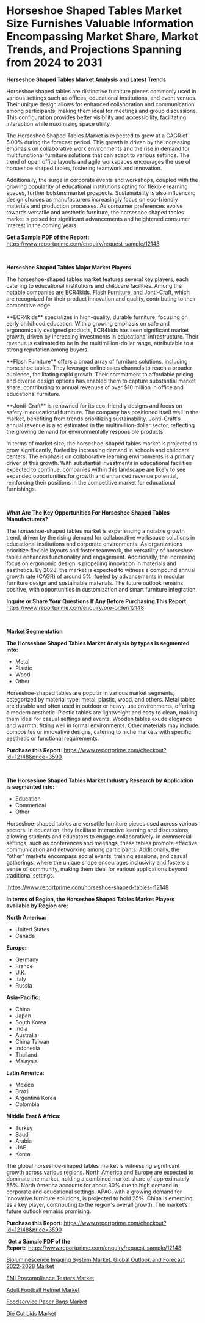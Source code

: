 <p><h1>Horseshoe Shaped Tables Market Size Furnishes Valuable Information Encompassing Market Share, Market Trends, and Projections Spanning from 2024 to 2031</h1></p><p><strong>Horseshoe Shaped Tables Market Analysis and Latest Trends</strong></p>
<p><p>Horseshoe shaped tables are distinctive furniture pieces commonly used in various settings such as offices, educational institutions, and event venues. Their unique design allows for enhanced collaboration and communication among participants, making them ideal for meetings and group discussions. This configuration provides better visibility and accessibility, facilitating interaction while maximizing space utility.</p><p>The Horseshoe Shaped Tables Market is expected to grow at a CAGR of 5.00% during the forecast period. This growth is driven by the increasing emphasis on collaborative work environments and the rise in demand for multifunctional furniture solutions that can adapt to various settings. The trend of open office layouts and agile workspaces encourages the use of horseshoe shaped tables, fostering teamwork and innovation.</p><p>Additionally, the surge in corporate events and workshops, coupled with the growing popularity of educational institutions opting for flexible learning spaces, further bolsters market prospects. Sustainability is also influencing design choices as manufacturers increasingly focus on eco-friendly materials and production processes. As consumer preferences evolve towards versatile and aesthetic furniture, the horseshoe shaped tables market is poised for significant advancements and heightened consumer interest in the coming years.</p></p>
<p><strong>Get a Sample PDF of the Report:&nbsp;</strong> <a href="https://www.reportprime.com/enquiry/request-sample/12148">https://www.reportprime.com/enquiry/request-sample/12148</a></p>
<p>&nbsp;</p>
<p><strong>Horseshoe Shaped Tables Major Market Players</strong></p>
<p><p>The horseshoe-shaped tables market features several key players, each catering to educational institutions and childcare facilities. Among the notable companies are ECR4kids, Flash Furniture, and Jonti-Craft, which are recognized for their product innovation and quality, contributing to their competitive edge.</p><p>**ECR4kids** specializes in high-quality, durable furniture, focusing on early childhood education. With a growing emphasis on safe and ergonomically designed products, ECR4kids has seen significant market growth, driven by increasing investments in educational infrastructure. Their revenue is estimated to be in the multimillion-dollar range, attributable to a strong reputation among buyers.</p><p>**Flash Furniture** offers a broad array of furniture solutions, including horseshoe tables. They leverage online sales channels to reach a broader audience, facilitating rapid growth. Their commitment to affordable pricing and diverse design options has enabled them to capture substantial market share, contributing to annual revenues of over $10 million in office and educational furniture.</p><p>**Jonti-Craft** is renowned for its eco-friendly designs and focus on safety in educational furniture. The company has positioned itself well in the market, benefiting from trends prioritizing sustainability. Jonti-Craft's annual revenue is also estimated in the multimillion-dollar sector, reflecting the growing demand for environmentally responsible products.</p><p>In terms of market size, the horseshoe-shaped tables market is projected to grow significantly, fueled by increasing demand in schools and childcare centers. The emphasis on collaborative learning environments is a primary driver of this growth. With substantial investments in educational facilities expected to continue, companies within this landscape are likely to see expanded opportunities for growth and enhanced revenue potential, reinforcing their positions in the competitive market for educational furnishings.</p></p>
<p>&nbsp;</p>
<p><strong>What Are The Key Opportunities For Horseshoe Shaped Tables Manufacturers?</strong></p>
<p><p>The horseshoe-shaped tables market is experiencing a notable growth trend, driven by the rising demand for collaborative workspace solutions in educational institutions and corporate environments. As organizations prioritize flexible layouts and foster teamwork, the versatility of horseshoe tables enhances functionality and engagement. Additionally, the increasing focus on ergonomic design is propelling innovation in materials and aesthetics. By 2028, the market is expected to witness a compound annual growth rate (CAGR) of around 5%, fueled by advancements in modular furniture design and sustainable materials. The future outlook remains positive, with opportunities in customization and smart furniture integration.</p></p>
<p><strong>Inquire or Share Your Questions If Any Before Purchasing This Report:</strong> <a href="https://www.reportprime.com/enquiry/pre-order/12148">https://www.reportprime.com/enquiry/pre-order/12148</a></p>
<p>&nbsp;</p>
<p><strong>Market Segmentation</strong></p>
<p><strong>The Horseshoe Shaped Tables Market Analysis by types is segmented into:</strong></p>
<p><ul><li>Metal</li><li>Plastic</li><li>Wood</li><li>Other</li></ul></p>
<p><p>Horseshoe-shaped tables are popular in various market segments, categorized by material type: metal, plastic, wood, and others. Metal tables are durable and often used in outdoor or heavy-use environments, offering a modern aesthetic. Plastic tables are lightweight and easy to clean, making them ideal for casual settings and events. Wooden tables exude elegance and warmth, fitting well in formal environments. Other materials may include composites or innovative designs, catering to niche markets with specific aesthetic or functional requirements.</p></p>
<p><strong>Purchase this Report:&nbsp;</strong><a href="https://www.reportprime.com/checkout?id=12148&price=3590">https://www.reportprime.com/checkout?id=12148&price=3590</a></p>
<p>&nbsp;</p>
<p><strong>The Horseshoe Shaped Tables Market Industry Research by Application is segmented into:</strong></p>
<p><ul><li>Education</li><li>Commerical</li><li>Other</li></ul></p>
<p><p>Horseshoe-shaped tables are versatile furniture pieces used across various sectors. In education, they facilitate interactive learning and discussions, allowing students and educators to engage collaboratively. In commercial settings, such as conferences and meetings, these tables promote effective communication and networking among participants. Additionally, the "other" markets encompass social events, training sessions, and casual gatherings, where the unique shape encourages inclusivity and fosters a sense of community, making them ideal for various applications beyond traditional settings.</p></p>
<p><a href="https://www.reportprime.com/horseshoe-shaped-tables-r12148">&nbsp;https://www.reportprime.com/horseshoe-shaped-tables-r12148</a></p>
<p><strong>In terms of Region, the Horseshoe Shaped Tables Market Players available by Region are:</strong></p>
<p>
    <p> <strong> North America: </strong>
        <ul>
            <li>United States</li>
            <li>Canada</li>
        </ul>
        </p> 
    <p> <strong> Europe: </strong>
        <ul>
            <li>Germany</li>
            <li>France</li>
            <li>U.K.</li>
            <li>Italy</li>
            <li>Russia</li>
        </ul>
        </p> 
    <p> <strong> Asia-Pacific: </strong>
        <ul>
            <li>China</li>
            <li>Japan</li>
            <li>South Korea</li>
            <li>India</li>
            <li>Australia</li>
            <li>China Taiwan</li>
            <li>Indonesia</li>
            <li>Thailand</li>
            <li>Malaysia</li>
        </ul>
        </p> 
    <p> <strong> Latin America: </strong>
        <ul>
            <li>Mexico</li>
            <li>Brazil</li>
            <li>Argentina Korea</li>
            <li>Colombia</li>
        </ul>
        </p> 
    <p> <strong> Middle East & Africa: </strong>
        <ul>
            <li>Turkey</li>
            <li>Saudi</li>
            <li>Arabia</li>
            <li>UAE</li>
            <li>Korea</li>
        </ul>
    </p>
    </p>
<p><p>The global horseshoe-shaped tables market is witnessing significant growth across various regions. North America and Europe are expected to dominate the market, holding a combined market share of approximately 55%. North America accounts for about 30% due to high demand in corporate and educational settings. APAC, with a growing demand for innovative furniture solutions, is projected to hold 25%. China is emerging as a key player, contributing to the region's overall growth. The market’s future outlook remains promising.</p></p>
<p><strong>Purchase this Report: </strong><a href="https://www.reportprime.com/checkout?id=12148&price=3590">https://www.reportprime.com/checkout?id=12148&price=3590</a></p>
<p>&nbsp;<strong>Get a Sample PDF of the Report:&nbsp;&nbsp;</strong><a href="https://www.reportprime.com/enquiry/request-sample/12148">https://www.reportprime.com/enquiry/request-sample/12148</a></p>
<p><strong></strong></p>
<p><p><a href="https://www.linkedin.com/pulse/global-bioluminescence-imaging-system-market-outlook-forecast-txcsf?trackingId=C1zkmx2wQGGbFCqILjL56g%3D%3D">Bioluminescence Imaging System Market, Global Outlook and Forecast 2022-2028 Market</a></p><p><a href="https://issuu.com/reportprime-2/docs/emi-precompliance-testers-market-si_6a6519a6fff8b7">EMI Precompliance Testers Market</a></p><p><a href="https://github.com/nicoletavirag/Market-Research-Report-List-5/blob/main/adult-football-helmet-market.md">Adult Football Helmet Market</a></p><p><a href="https://medium.com/@alexander.bell98078/future-of-foodservice-paper-bags-market-global-market-forecast-and-market-trends-2024-2031-03fa9e8aafe3">Foodservice Paper Bags Market</a></p><p><a href="https://medium.com/@penurundingin_24290/strategic-market-insights-navigating-the-global-die-cut-lids-market-landscape-2024-2031-651a755cbcec">Die Cut Lids Market</a></p></p>